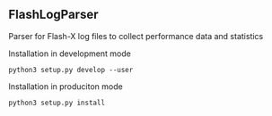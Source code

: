 
## FlashLogParser

Parser for Flash-X log files to collect performance data and statistics

Installation in development mode
```
python3 setup.py develop --user
```

Installation in produciton mode
```
python3 setup.py install
```
